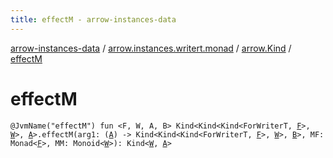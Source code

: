 ```yaml
---
title: effectM - arrow-instances-data
---
```


[arrow-instances-data](../../index.html) / [arrow.instances.writert.monad](../index.html) / [arrow.Kind](index.html) / [effectM](./effect-m.html)

# effectM

`@JvmName("effectM") fun <F, W, A, B> Kind<Kind<Kind<ForWriterT, `[`F`](effect-m.html#F)`>, `[`W`](effect-m.html#W)`>, `[`A`](effect-m.html#A)`>.effectM(arg1: (`[`A`](effect-m.html#A)`) -> Kind<Kind<Kind<ForWriterT, `[`F`](effect-m.html#F)`>, `[`W`](effect-m.html#W)`>, `[`B`](effect-m.html#B)`>, MF: Monad<`[`F`](effect-m.html#F)`>, MM: Monoid<`[`W`](effect-m.html#W)`>): Kind<`[`W`](effect-m.html#W)`, `[`A`](effect-m.html#A)`>`